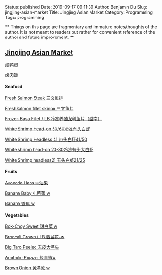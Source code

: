 Status: published
Date: 2019-09-17 09:11:39
Author: Benjamin Du
Slug: jingjing-asian-market
Title: Jingjing Asian Market
Category: Programming
Tags: programming

**
Things on this page are fragmentary and immature notes/thoughts of the author.
It is not meant to readers but rather for convenient reference of the author and future improvement.
**


## [Jingjing Asian Market](https://jingjingmarket.com/)

咸鸭蛋

卤肉饭

#### Seafood

[Fresh Salmon Steak 三文鱼排](https://jingjingmarket.com/catalog/9/product/11548)

[FreshSalmon fillet skinon 三文鱼片](https://jingjingmarket.com/catalog/9/product/11568)

[Frozen Basa Fillet / LB 冷冻养殖龙利鱼片（越南）](https://jingjingmarket.com/catalog/9/product/11648)

[White Shrimp Head-on 50/60冷冻有头白虾](https://jingjingmarket.com/catalog/9/product/11532)

[White Shrimp Headless 41 带头白虾41/50](https://jingjingmarket.com/catalog/9/product/78)

[White shrimp head-on 20-30冷冻有头大白虾](https://jingjingmarket.com/catalog/9/product/12302)

[White Shrimp headless21 无头白虾21/25](https://jingjingmarket.com/catalog/9/product/79)

#### Fruits

[Avocado Hass 牛油果](https://jingjingmarket.com/catalog/12/product/193)

[Banana Baby 小芭蕉 w](https://jingjingmarket.com/catalog/12/product/12173)

[Banana 香蕉 w](https://jingjingmarket.com/catalog/12/product/12174)

#### Vegetables

[Bok-Choy Sweet 甜白菜 w](https://jingjingmarket.com/catalog/26/product/12176)

[Broccoli Crown / LB 西兰花-w](https://jingjingmarket.com/catalog/26/product/12303)

[Big Taro Peeled 去皮大芋头](https://jingjingmarket.com/catalog/10/product/12455)

[Anahelm Pepper 长青椒w](https://jingjingmarket.com/catalog/26/product/12171)

[Brown Onion 黄洋葱 w](https://jingjingmarket.com/catalog/26/product/12177)



